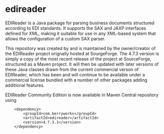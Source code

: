 # edireader
EDIReader is a Java package for parsing business documents structured according to EDI standards. It supports the SAX and JAXP interfaces defined for XML, making it suitable for use in any XML-based system that allows the configuration of a custom SAX parser.

This repository was created by and is maintained by the owner/creator of the EDIReader project orignally hosted at SourgeForge. The 4.7.3 version is simply a copy of the most recent release of the project at SourceForge, structured as a Maven project. It will then be updated with later versions of these Java classes drawn from the current commercial verson of EDIReader, which has been and will continue to be available under a commercial license bundled with a number of other packages adding additional features.

EDIReader Community Edition is now available in Maven Central repository using

        <dependency>
            <groupId>com.berryworks</groupId>
            <artifactId>edireader</artifactId>
            <version>4.7.3.1</version>
        </dependency>
        
